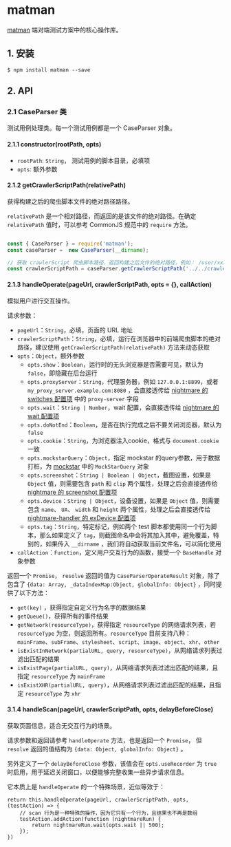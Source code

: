 # matman

[matman](https://github.com/matmanjs/matman) 端对端测试方案中的核心操作库。

## 1. 安装

```
$ npm install matman --save
```

## 2. API

### 2.1 CaseParser 类

测试用例处理类。每一个测试用例都是一个 CaseParser 对象。

#### 2.1.1 constructor(rootPath, opts)

- `rootPath`: `String`， 测试用例的脚本目录，必填项
- `opts`: 额外参数

#### 2.1.2 getCrawlerScriptPath(relativePath)

获得构建之后的爬虫脚本文件的绝对路径路径。

`relativePath` 是一个相对路径，而返回的是该文件的绝对路径。在确定 `relativePath` 值时，可以参考 CommonJS 规范中的 `require` 方法。

```javascript

const { CaseParser } = require('matman');
const caseParser =  new CaseParser(__dirname);

// 获取 crawlerScript 爬虫脚本路径，返回构建之后文件的绝对路径，例如： /user/xxx/yyy/crawlers/get-page-info
const crawlerScriptPath = caseParser.getCrawlerScriptPath('../../crawlers/get-page-info');

```

#### 2.1.3 handleOperate(pageUrl, crawlerScriptPath, opts = {}, callAction)

模拟用户进行交互操作。

请求参数：

- `pageUrl`：`String`，必填，页面的 URL 地址
- `crawlerScriptPath`：`String`，必填，运行在浏览器中的前端爬虫脚本的绝对路径，建议使用 `getCrawlerScriptPath(relativePath)` 方法来动态获取
- `opts`：`Object`，额外参数
  - `opts.show`：`Boolean`，运行时的无头浏览器是否需要可见，默认为 `false`，即隐藏在后台运行
  - `opts.proxyServer`：`String`，代理服务器，例如 `127.0.0.1:8899`，或者 `my_proxy_server.example.com:8080` ，会直接透传给 [nightmare 的 switches 配置项](https://github.com/segmentio/nightmare#switches) 中的 `proxy-server` 字段
  - `opts.wait`：`String | Number`，wait 配置，会直接透传给 [nightmare 的 wait 配置项](https://github.com/segmentio/nightmare#waitms)
  - `opts.doNotEnd`：`Boolean`，是否在执行完成之后不要关闭浏览器，默认为 `false`
  - `opts.cookie`：`String`，为浏览器注入cookie，格式与 `document.cookie` 一致
  - `opts.mockstarQuery`：`Object`，指定 mockstar 的query参数，用于数据打桩，为 [mockstar](https://www.npmjs.com/package/mockstar) 中的 `MockStarQuery` 对象
  - `opts.screenshot`：`String | Boolean | Object`，截图设置，如果是 `Object` 值，则需要包含 `path` 和 `clip` 两个属性，处理之后会直接透传给 [nightmare 的 screenshot 配置项](https://github.com/segmentio/nightmare#screenshotpath-clip)
  - `opts.device`：`String | Object`，设备设置，如果是 `Object` 值，则需要包含 `name`、 `UA`、 `width` 和 `height` 两个属性，处理之后会直接透传给 [nightmare-handler 的 exDevice 配置项](https://github.com/helinjiang/nightmare-handler/blob/HEAD/docs/exDevice.md)
  - `opts.tag`：`String`，特定标记，例如两个 test 脚本都使用同一个行为脚本，那么如果定义了 `tag`，则截图命名中会将其加入其中，避免覆盖，特别的，如果传入 `__dirname` ，我们将自动获取当前文件名，可以简化使用
- `callAction`：`Function`，定义用户交互行为的函数，接受一个 `BaseHandle` 对象参数

返回一个 `Promise`， `resolve` 返回的值为 `CaseParserOperateResult` 对象，除了包含了 `{data: Array, _dataIndexMap:Object, globalInfo: Object}` ，同时提供了以下方法：

- `get(key)` ，获得指定自定义行为名字的数据结果
- `getQueue()`，获得所有的事件结果
- `getNetwork(resourceType)`，获得指定 `resourceType` 的网络请求列表，若 `resourceType` 为空，则返回所有。`resourceType` 目前支持八种：`mainFrame`、`subFrame`、`stylesheet`、`script`、`image`、`object`、`xhr`、`other`
- `isExistInNetwork(partialURL, query, resourceType)`，从网络请求列表过滤出匹配的结果
- `isExistPage(partialURL, query)`，从网络请求列表过滤出匹配的结果，且指定 `resourceType` 为 `mainFrame`
- `isExistXHR(partialURL, query)`，从网络请求列表过滤出匹配的结果，且指定 `resourceType` 为 `xhr`


#### 3.1.4 handleScan(pageUrl, crawlerScriptPath, opts, delayBeforeClose)

获取页面信息，适合无交互行为的场景。

请求参数和返回请参考 `handleOperate` 方法，也是返回一个 `Promise`， 但 `resolve` 返回的值结构为 `{data: Object, globalInfo: Object}` 。

另外定义了一个 `delayBeforeClose` 参数，该值会在 `opts.useRecorder` 为 `true` 时启用，用于延迟关闭窗口，以便能够完整收集一些异步请求信息。

它本质上是 `handleOperate` 的一个特殊场景，近似等效于：

```
return this.handleOperate(pageUrl, crawlerScriptPath, opts, (testAction) => {
    // scan 行为是一种特殊的操作，因为它只有一个行为，且结果也不再是数组
    testAction.addAction(function (nightmareRun) {
        return nightmareRun.wait(opts.wait || 500);
    });
})
```
